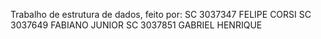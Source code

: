 Trabalho de estrutura de dados, feito por:
SC 3037347 FELIPE CORSI
SC 3037649 FABIANO JUNIOR
SC 3037851 GABRIEL HENRIQUE
